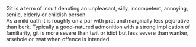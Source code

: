 Git is a term of insult denoting an unpleasant, silly, incompetent, annoying, senile, elderly or childish person.         
   As a mild oath it is roughly on a par with prat and marginally less pejorative than berk. Typically a 
   good-natured admonition with a strong implication of familiarity, git is more severe than twit or idiot 
   but less severe than wanker, arsehole or twat when offence is intended.